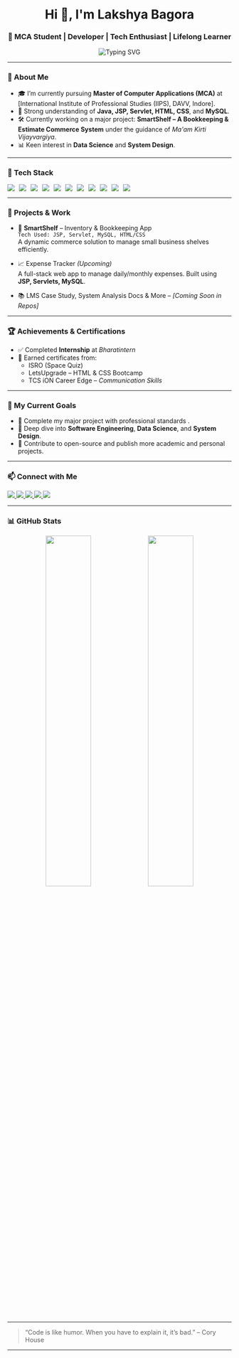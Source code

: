 <h1 align="center">Hi 👋, I'm Lakshya Bagora</h1>
<h3 align="center">🚀 MCA Student | Developer | Tech Enthusiast | Lifelong Learner</h3> 

<p align="center">
  <img src="https://readme-typing-svg.demolab.com?font=Fira+Code&duration=2000&pause=1000&center=true&width=600&lines=MCA+@+IIPS+(DAVV)+%7C+Class+of+2K22;Passionate+about+Web+%26+Software+Development;Always+Learning+Something+New!" alt="Typing SVG" />
</p>


---

### 🌟 About Me
- 🎓 I’m currently pursuing **Master of Computer Applications (MCA)** at [International Institute of Professional Studies (IIPS), DAVV, Indore].
- 🧠 Strong understanding of **Java, JSP, Servlet, HTML, CSS**, and **MySQL**.
- 🛠️ Currently working on a major project: **SmartShelf – A Bookkeeping & Estimate Commerce System** under the guidance of *Ma'am Kirti Vijayvargiya*.
- 📊 Keen interest in **Data Science** and **System Design**.

---

### 🧰 Tech Stack
<p align="left" style="display: flex; flex-wrap: wrap; gap: 10px;">
  <img src="https://img.shields.io/badge/Java-E34F26?style=for-the-badge&logo=java&logoColor=white"/>
  <img src="https://img.shields.io/badge/JSP-007396?style=for-the-badge&logo=java&logoColor=white"/>
  <img src="https://img.shields.io/badge/Servlets-FF6C37?style=for-the-badge&logo=apachetomcat&logoColor=white"/>
  <img src="https://img.shields.io/badge/MySQL-005C84?style=for-the-badge&logo=mysql&logoColor=white"/>
  <img src="https://img.shields.io/badge/HTML5-E34F26?style=for-the-badge&logo=html5&logoColor=white"/>
  <img src="https://img.shields.io/badge/CSS3-1572B6?style=for-the-badge&logo=css3&logoColor=white"/>
  <img src="https://img.shields.io/badge/C-00599C?style=for-the-badge&logo=c&logoColor=white"/>
  <img src="https://img.shields.io/badge/C++-00599C?style=for-the-badge&logo=c%2B%2B&logoColor=white"/>
  <img src="https://img.shields.io/badge/Python-3776AB?style=for-the-badge&logo=python&logoColor=white"/>
  <img src="https://img.shields.io/badge/Git-F05032?style=for-the-badge&logo=git&logoColor=white"/>
  <img src="https://img.shields.io/badge/GitHub-181717?style=for-the-badge&logo=github&logoColor=white"/>
</p>


---

### 💼 Projects & Work
- 🚧 **SmartShelf** – Inventory & Bookkeeping App  
  `Tech Used: JSP, Servlet, MySQL, HTML/CSS`  
  A dynamic commerce solution to manage small business shelves efficiently.

- 📈 Expense Tracker *(Upcoming)*  
  A full-stack web app to manage daily/monthly expenses. Built using **JSP, Servlets, MySQL**.

- 📚 LMS Case Study, System Analysis Docs & More – *[Coming Soon in Repos]*

---

### 🏆 Achievements & Certifications
- ✅ Completed **Internship** at *Bharatintern*
- 📜 Earned certificates from:
  - ISRO (Space Quiz)
  - LetsUpgrade – HTML & CSS Bootcamp
  - TCS iON Career Edge – *Communication Skills*

---

### 📅 My Current Goals
- 🔨 Complete my major project with professional standards .
- 🧪 Deep dive into **Software Engineering**, **Data Science**, and **System Design**.
- 🎯 Contribute to open-source and publish more academic and personal projects.

---

### 📫 Connect with Me

<p align="left">
  <a href="mailto:lakshya.bagora2004@gmail.com">
    <img src="https://img.shields.io/badge/Email-D14836?style=for-the-badge&logo=gmail&logoColor=white">
  </a>
  <a href="https://www.linkedin.com/in/lakshya-bagora-22b5a1282?utm_source=share&utm_campaign=share_via&utm_content=profile&utm_medium=android_app" target="_blank">
    <img src="https://img.shields.io/badge/LinkedIn-0077B5?style=for-the-badge&logo=linkedin&logoColor=white">
  </a>
  <a href="https://github.com/LakshyaBagora" target="_blank">
    <img src="https://img.shields.io/badge/GitHub-100000?style=for-the-badge&logo=github&logoColor=white">
  </a>
  <a href="https://www.instagram.com/your_username" target="_blank">
    <img src="https://img.shields.io/badge/Instagram-E4405F?style=for-the-badge&logo=instagram&logoColor=white">
  </a>
  <a href="https://twitter.com/your_username" target="_blank">
    <img src="https://img.shields.io/badge/X-1DA1F2?style=for-the-badge&logo=twitter&logoColor=white">
  </a>
</p>


---

### 📊 GitHub Stats
<p align="center">
  <img src="https://github-readme-stats.vercel.app/api?username=LakshyaBagora&show_icons=true&theme=radical" width="45%"/>
  <img src="https://github-readme-streak-stats.herokuapp.com?user=LakshyaBagora&theme=radical&hide_border=false" width="45%"/>
</p>

---

> “Code is like humor. When you have to explain it, it’s bad.” – Cory House

---

